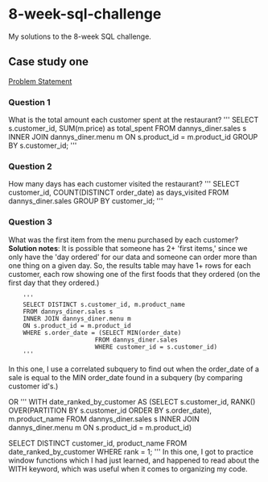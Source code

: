 # 8-week-sql-challenge
My solutions to the 8-week SQL challenge.

## Case study one
[Problem Statement](https://8weeksqlchallenge.com/case-study-1/)

### Question 1
What is the total amount each customer spent at the restaurant?
        '''
        SELECT s.customer_id, SUM(m.price) as total_spent
        FROM dannys_diner.sales s
        INNER JOIN dannys_diner.menu m
        ON s.product_id = m.product_id
        GROUP BY s.customer_id;
        '''
### Question 2
How many days has each customer visited the restaurant?
        '''
        SELECT customer_id, COUNT(DISTINCT order_date) as days_visited
        FROM dannys_diner.sales
        GROUP BY customer_id;
        '''
### Question 3
What was the first item from the menu purchased by each customer?
**Solution notes**: It is possible that someone has 2+ 'first items,' since we only have the 'day ordered'
for our data and someone can order more than one thing on a given day. So, the results table may have 1+ rows for each customer, each row showing one of the first foods that they ordered (on the first day that they ordered.)

        '''
        SELECT DISTINCT s.customer_id, m.product_name
        FROM dannys_diner.sales s
        INNER JOIN dannys_diner.menu m
        ON s.product_id = m.product_id
        WHERE s.order_date = (SELECT MIN(order_date)
                            FROM dannys_diner.sales
                            WHERE customer_id = s.customer_id)
        '''
In this one, I use a correlated subquery to find out when the order_date of a sale is equal to the MIN order_date found in a subquery (by comparing customer id's.)

OR 
'''
WITH date_ranked_by_customer AS
(SELECT s.customer_id, 
 		RANK() OVER(PARTITION BY s.customer_id ORDER BY s.order_date),
 		m.product_name
FROM dannys_diner.sales s
INNER JOIN dannys_diner.menu m
ON s.product_id = m.product_id)

SELECT DISTINCT customer_id, product_name
FROM date_ranked_by_customer
WHERE rank = 1;
'''
In this one, I got to practice window functions which I had just learned, and happened to read about the WITH keyword, which was useful when it comes to organizing my code.